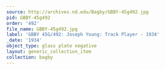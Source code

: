 ```yaml
---
source: http://archives.nd.edu/Bagby/GBBY-45g492.jpg
pid: GBBY-45g492
order: '492'
file_name: GBBY-45g492.jpg
label: 'GBBY 45G/492: Joseph Young: Track Player - 1934'
_date: '1934'
object_type: glass plate negative
layout: generic_collection_item
collection: bagby
---
```

